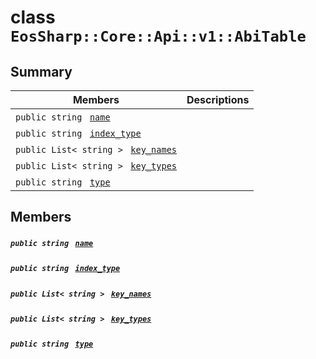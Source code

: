 # class `EosSharp::Core::Api::v1::AbiTable` 

## Summary

 Members                                | Descriptions                                
----------------------------------------|---------------------------------------------
`public string ` [`name`](#class_eos_sharp_1_1_core_1_1_api_1_1v1_1_1_abi_table_1a8ccf841cb59e451791bcb2e1ac4f1edc) | 
`public string ` [`index_type`](#class_eos_sharp_1_1_core_1_1_api_1_1v1_1_1_abi_table_1a0b1d0a67856f4a8e33b17dd0f08405e0) | 
`public List< string > ` [`key_names`](#class_eos_sharp_1_1_core_1_1_api_1_1v1_1_1_abi_table_1a30ca3636088c1d37c17ded754bcc76fe) | 
`public List< string > ` [`key_types`](#class_eos_sharp_1_1_core_1_1_api_1_1v1_1_1_abi_table_1a7fa3adf800d4be5bb2e7b7a02d52df24) | 
`public string ` [`type`](#class_eos_sharp_1_1_core_1_1_api_1_1v1_1_1_abi_table_1acce15679d830831b0bbe8ebc2a60b2ca) | 

## Members

##### `public string ` [`name`](#class_eos_sharp_1_1_core_1_1_api_1_1v1_1_1_abi_table_1a8ccf841cb59e451791bcb2e1ac4f1edc) 

##### `public string ` [`index_type`](#class_eos_sharp_1_1_core_1_1_api_1_1v1_1_1_abi_table_1a0b1d0a67856f4a8e33b17dd0f08405e0) 

##### `public List< string > ` [`key_names`](#class_eos_sharp_1_1_core_1_1_api_1_1v1_1_1_abi_table_1a30ca3636088c1d37c17ded754bcc76fe) 

##### `public List< string > ` [`key_types`](#class_eos_sharp_1_1_core_1_1_api_1_1v1_1_1_abi_table_1a7fa3adf800d4be5bb2e7b7a02d52df24) 

##### `public string ` [`type`](#class_eos_sharp_1_1_core_1_1_api_1_1v1_1_1_abi_table_1acce15679d830831b0bbe8ebc2a60b2ca) 

